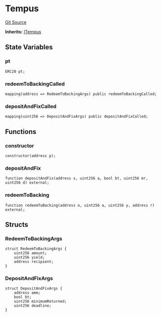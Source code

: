 # Tempus
[Git Source](https://github.com/Swivel-Finance/illuminate/blob/756f41d3de7041d0b83523598284cee2b14c535e/src/mocks/Tempus.sol)

**Inherits:**
[ITempus](/src/interfaces/ITempus.sol/contract.ITempus.md)


## State Variables
### pt

```solidity
ERC20 pt;
```


### redeemToBackingCalled

```solidity
mapping(address => RedeemToBackingArgs) public redeemToBackingCalled;
```


### depositAndFixCalled

```solidity
mapping(uint256 => DepositAndFixArgs) public depositAndFixCalled;
```


## Functions
### constructor


```solidity
constructor(address p);
```

### depositAndFix


```solidity
function depositAndFix(address x, uint256 a, bool bt, uint256 mr, uint256 d) external;
```

### redeemToBacking


```solidity
function redeemToBacking(address o, uint256 a, uint256 y, address r) external;
```

## Structs
### RedeemToBackingArgs

```solidity
struct RedeemToBackingArgs {
    uint256 amount;
    uint256 yield;
    address recipient;
}
```

### DepositAndFixArgs

```solidity
struct DepositAndFixArgs {
    address amm;
    bool bt;
    uint256 minimumReturned;
    uint256 deadline;
}
```

